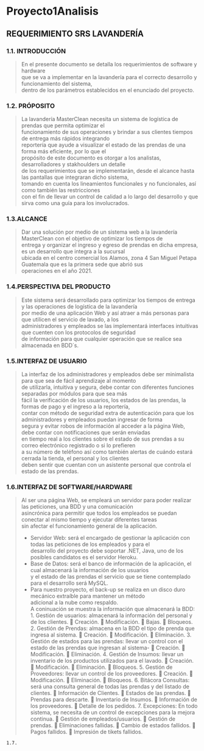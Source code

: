 # Proyecto1Analisis
## REQUERIMIENTO SRS LAVANDERÍA<br>
### 1.1. INTRODUCCIÓN<br>
> En el presente documento se detalla los requerimientos de software y hardware  
> que se va a implementar en la lavandería para el correcto desarrollo y funcionamiento del sistema,  
> dentro de los parámetros establecidos en el enunciado del proyecto.  
### 1.2. PRÓPOSITO<br>
> La lavandería MasterClean necesita un sistema de logística de prendas que permita optimizar el  
> funcionamiento de sus operaciones y brindar a sus clientes tiempos de entrega más rápidos integrando  
> reportería que ayude a visualizar el estado de las prendas de una forma más eficiente, por lo que el  
> propósito de este documento es otorgar a los analistas, desarrolladores y stakhoulders un detalle  
> de los requerimientos que se implementarán, desde el alcance hasta las pantallas que integraran dicho sistema,  
> tomando en cuenta los lineamientos funcionales y no funcionales, así como también las restricciones  
> con el fin de llevar un control de calidad a lo largo del desarrollo y que sirva como una guía para los involucrados.  
### 1.3.ALCANCE<br>
> Dar una solución por medio de un sistema web a la lavandería MasterClean con el objetivo de optimizar los tiempos de  
> entrega y organizar el ingreso y egreso de prendas en dicha empresa, es un desarrollo que integra a la sucursal  
> ubicada en el centro comercial los Alamos, zona 4 San Miguel Petapa Guatemala que es la primera sede que abrió sus  
> operaciones en el año 2021.
### 1.4.PERSPECTIVA DEL PRODUCTO<br>
> Este sistema será desarrollado para optimizar los tiempos de entrega y las operaciones de logística de la lavandería  
> por medio de una aplicación Web y así atraer a más personas para que utilicen el servicio de lavado, a los  
> administradores y empleados se las implementará interfaces intuitivas que cuenten con los protocolos de seguridad  
> de información para que cualquier operación que se realice sea almacenada en BDD´s.  
### 1.5.INTERFAZ DE USUARIO<br>
> La interfaz de los administradores y empleados debe ser minimalista para que sea de fácil aprendizaje al momento  
> de utilizarla, intuitiva y segura, debe contar con diferentes funciones separadas por módulos para que sea más  
> fácil la verificación de los usuarios, los estados de las prendas, la formas de pago y el ingreso a la reportería,  
> contar con método de seguridad extra de autenticación para que los administradores y empleados puedan ingresar de forma  
> segura y evitar robos de información al acceder a la página Web, debe contar con notificaciones que serán enviadas  
> en tiempo real a los clientes sobre el estado de sus prendas a su correo electrónico registrado o si lo prefieren  
> a su número de teléfono así como también alertas de cuándo estará cerrada la tienda, el personal y los clientes  
> deben sentir que cuentan con un asistente personal que controla el estado de las prendas.  
### 1.6.INTERFAZ DE SOFTWARE/HARDWARE<br>
> Al ser una página Web, se empleará un servidor para poder realizar las peticiones, una BDD y una comunicación  
> asincrónica para permitir que todos los empleados se puedan conectar al mismo tiempo y ejecutar diferentes tareas  
> sin afectar el funcionamiento general de la aplicación.  
>  - Servidor Web: será el encargado de gestionar la aplicación con todas las peticiones de los empleados y para el  
>  desarrollo del proyecto debe soportar .NET, Java, uno de los posibles candidatos es el servidor Heroku.  
>  - Base de Datos: será el banco de información de la aplicación, el cual almacenará la información de los usuarios  
>  y el estado de las prendas el servicio que se tiene contemplado para el desarrollo será MySQL.  
>  - Para nuestro proyecto, el back-up se realiza en un disco duro mecánico extraíble para mantener un método  
>  adicional a la nube como respaldo.  
        A coninuación se muestra la información que almacenará la BDD:
            1.  Gestión de usuarios: almacenará la información del personal y de los clientes.
                    	Creación.
                    	Modificación.
                    	Bajas.
                    	Bloqueos.
            2.  Gestión de Prendas: almacena en la BDD el tipo de prenda que ingresa al sistema.
                    	Creación.
                    	Modificación.
                    	Eliminación.
            3.  Gestión de estados para las prendas: llevar un control con el estado de las prendas que ingresan al sistema-
                    	Creación.
                    	Modificación.
                    	Eliminación.
            4.  Gestión de Insumos: llevar un inventario de los productos utilizados para el lavado.
                    	Creación.
                    	Modificación.
                    	Eliminación.
                    	Bloqueos.
            5.	Gestión de Proveedores: llevar un control de los proveedores.
                    	Creación.
                    	Modificación.
                    	Eliminación.
                    	Bloqueos.
            6.  Bitácora Consultas: será una consulta general de todas las prendas y del listado de clientes.
                    	Información de Clientes.
                    	Estados de las prendas.
                    	Prendas para descarte.
                    	Inventario de Insumos.
                    	Información de los proveedores.
                    	Detalle de los pedidos.
            7.  Excepciones: En todo sistema, se necesita de un control de excepciones para la mejora continua.
                    	Gestión de empleados/usuarios.
                    	Gestión de prendas.
                    	Eliminaciones fallidas.
                    	Cambio de estados fallidos.
                    	Pagos fallidos.
                    	Impresión de tikets fallidos.




            

    1.7.

    